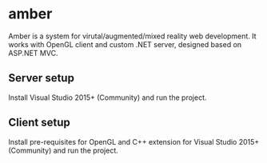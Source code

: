 # amber
Amber is a system for virutal/augmented/mixed reality web development. It works with OpenGL client and custom .NET server, designed based on ASP.NET MVC.

## Server setup
Install Visual Studio 2015+ (Community) and run the project.

## Client setup
Install pre-requisites for OpenGL and C++ extension for Visual Studio 2015+ (Community) and run the project.
